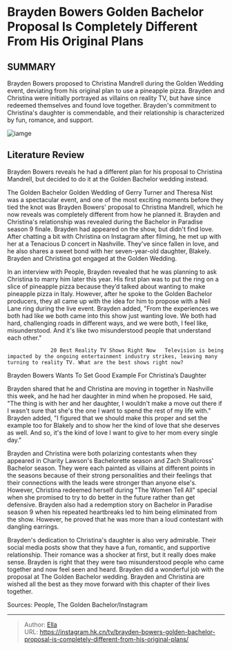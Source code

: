 # Brayden Bowers Golden Bachelor Proposal Is Completely Different From His Original Plans


## SUMMARY 



  Brayden Bowers proposed to Christina Mandrell during the Golden Wedding event, deviating from his original plan to use a pineapple pizza.   Brayden and Christina were initially portrayed as villains on reality TV, but have since redeemed themselves and found love together.   Brayden&#39;s commitment to Christina&#39;s daughter is commendable, and their relationship is characterized by fun, romance, and support.  

![iamge](https://static1.srcdn.com/wordpress/wp-content/uploads/2023/12/reviewed-bachelor-in-paradise_-brayden-bowers-christina-mandrell-s-relationship-timeline-how-long-have-they-been-dating_.png)

## Literature Review
Brayden Bowers reveals he had a different plan for his proposal to Christina Mandrell, but decided to do it at the Golden Bachelor wedding instead.




The Golden Bachelor Golden Wedding of Gerry Turner and Theresa Nist was a spectacular event, and one of the most exciting moments before they tied the knot was Brayden Bowers&#39; proposal to Christina Mandrell, which he now reveals was completely different from how he planned it. Brayden and Christina&#39;s relationship was revealed during the Bachelor in Paradise season 9 finale. Brayden had appeared on the show, but didn&#39;t find love. After chatting a bit with Christina on Instagram after filming, he met up with her at a Tenacious D concert in Nashville. They&#39;ve since fallen in love, and he also shares a sweet bond with her seven-year-old daughter, Blakely. Brayden and Christina got engaged at the Golden Wedding.




In an interview with People, Brayden revealed that he was planning to ask Christina to marry him later this year. His first plan was to put the ring on a slice of pineapple pizza because they’d talked about wanting to make pineapple pizza in Italy. However, after he spoke to the Golden Bachelor producers, they all came up with the idea for him to propose with a Neil Lane ring during the live event. Brayden added, &#34;From the experiences we both had like we both came into this show just wanting love. We both had hard, challenging roads in different ways, and we were both, I feel like, misunderstood. And it&#39;s like two misunderstood people that understand each other.&#34;

                  20 Best Reality TV Shows Right Now   Television is being impacted by the ongoing entertainment industry strikes, leaving many turning to reality TV. What are the best shows right now?    


 Brayden Bowers Wants To Set Good Example For Christina’s Daughter 
          




Brayden shared that he and Christina are moving in together in Nashville this week, and he had her daughter in mind when he proposed. He said, &#34;The thing is with her and her daughter, I wouldn&#39;t make a move out there if I wasn&#39;t sure that she&#39;s the one I want to spend the rest of my life with.&#34; Brayden added, &#34;I figured that we should make this proper and set the example too for Blakely and to show her the kind of love that she deserves as well. And so, it&#39;s the kind of love I want to give to her mom every single day.&#34;


 

Brayden and Christina were both polarizing contestants when they appeared in Charity Lawson&#39;s Bachelorette season and Zach Shallcross&#39; Bachelor season. They were each painted as villains at different points in the seasons because of their strong personalities and their feelings that their connections with the leads were stronger than anyone else&#39;s. However, Christina redeemed herself during &#34;The Women Tell All&#34; special when she promised to try to do better in the future rather than get defensive. Brayden also had a redemption story on Bachelor in Paradise season 9 when his repeated heartbreaks led to him being eliminated from the show. However, he proved that he was more than a loud contestant with dangling earrings.




Brayden&#39;s dedication to Christina&#39;s daughter is also very admirable. Their social media posts show that they have a fun, romantic, and supportive relationship. Their romance was a shocker at first, but it really does make sense. Brayden is right that they were two misunderstood people who came together and now feel seen and heard. Brayden did a wonderful job with the proposal at The Golden Bachelor wedding. Brayden and Christina are wished all the best as they move forward with this chapter of their lives together.

Sources: People, The Golden Bachelor/Instagram



---

> Author: [Ella](https://instagram.hk.cn/)  
> URL: https://instagram.hk.cn/tv/brayden-bowers-golden-bachelor-proposal-is-completely-different-from-his-original-plans/  


